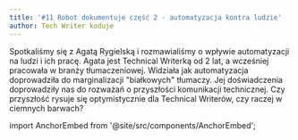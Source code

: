 ```yaml
---
title: '#11 Robot dokumentuje część 2 - automatyzacja kontra ludzie'
author: Tech Writer koduje
---
```


Spotkaliśmy się z Agatą Rygielską i rozmawialiśmy o wpływie automatyzacji na
ludzi i ich pracę. Agata jest Technical Writerką od 2 lat, a wcześniej pracowała
w branży tłumaczeniowej. Widziała jak automatyzacja doprowadziła do
marginalizacji "białkowych" tłumaczy. Jej doświadczenia doprowadziły nas do
rozważań o przyszłości komunikacji technicznej. Czy przyszłość rysuje się
optymistycznie dla Technical Writerów, czy raczej w ciemnych barwach?

import AnchorEmbed from '@site/src/components/AnchorEmbed';

<AnchorEmbed episodeId="11-Robot-dokumentuje-cz-2---automatyzacja-kontra-ludzie-e9fvag/a-a15cigr" />
